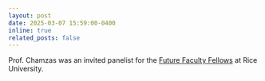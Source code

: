 ```yaml
---
layout: post
date: 2025-03-07 15:59:00-0400
inline: true
related_posts: false
---
```

Prof. Chamzas was an invited panelist for the [Future Faculty Fellows](https://engineering.rice.edu/academics/future-faculty-fellows/about-program) at Rice University.
